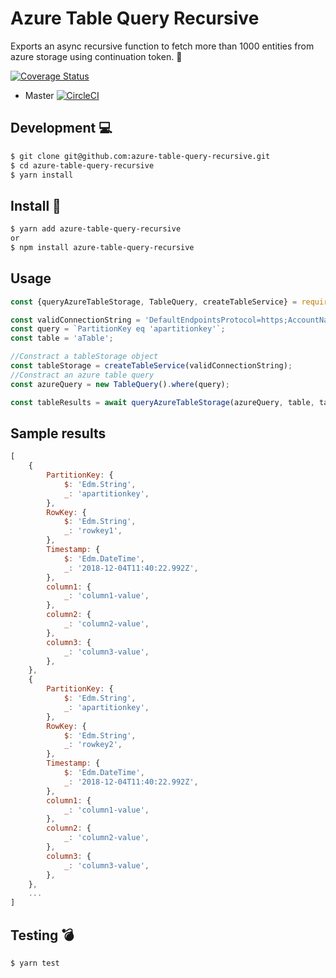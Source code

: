 # Azure Table Query Recursive

Exports an async recursive function to fetch more than 1000 entities from azure storage using continuation token. :rocket:

[![Coverage Status](https://coveralls.io/repos/github/ThanosDi/azure-table-query-recursive/badge.svg?branch=master)](https://coveralls.io/github/ThanosDi/azure-table-query-recursive?branch=master)
* Master [![CircleCI](https://circleci.com/gh/ThanosDi/azure-table-query-recursive/tree/master.svg?style=svg)](https://circleci.com/gh/ThanosDi/azure-table-query-recursive/tree/master)

## Development :computer:
```bash
$ git clone git@github.com:azure-table-query-recursive.git
$ cd azure-table-query-recursive
$ yarn install
```

## Install :hammer:
```bash
$ yarn add azure-table-query-recursive
or
$ npm install azure-table-query-recursive
```

## Usage
```javascript
const {queryAzureTableStorage, TableQuery, createTableService} = require('azure-table-query-recursive');

const validConnectionString = 'DefaultEndpointsProtocol=https;AccountName=xxxxxxx;AccountKey=xxxxxxxxxxxxxxxxxxxxxxx==;EndpointSuffix=core.windows.net';
const query = `PartitionKey eq 'apartitionkey'`;
const table = 'aTable';

//Constract a tableStorage object
const tableStorage = createTableService(validConnectionString);
//Constract an azure table query
const azureQuery = new TableQuery().where(query);

const tableResults = await queryAzureTableStorage(azureQuery, table, tableStorage);

```

## Sample results
```javascript
[
    {
        PartitionKey: {
            $: 'Edm.String',
            _: 'apartitionkey',
        },
        RowKey: {
            $: 'Edm.String',
            _: 'rowkey1',
        },
        Timestamp: {
            $: 'Edm.DateTime',
            _: '2018-12-04T11:40:22.992Z',
        },
        column1: {
            _: 'column1-value',
        },
        column2: {
            _: 'column2-value',
        },
        column3: {
            _: 'column3-value',
        },
    },
    {
        PartitionKey: {
            $: 'Edm.String',
            _: 'apartitionkey',
        },
        RowKey: {
            $: 'Edm.String',
            _: 'rowkey2',
        },
        Timestamp: {
            $: 'Edm.DateTime',
            _: '2018-12-04T11:40:22.992Z',
        },
        column1: {
            _: 'column1-value',
        },
        column2: {
            _: 'column2-value',
        },
        column3: {
            _: 'column3-value',
        },
    },
    ...
]
```

## Testing :bomb:
```bash
$ yarn test
```
